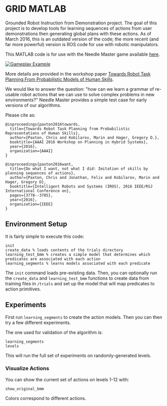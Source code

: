 # GRID MATLAB

Grounded Robot Instruction from Demonstration project. The goal of this project is to develop tools for learning sequences of actions from user demonstrations then generating global plans with these actions. As of March 2016, this is an outdated version of the code; the more recent (and far more powerful) version is ROS code for use with robotic manipulators.

This MATLAB code is for use with the Needle Master game available [here](https://play.google.com/store/apps/details?id=edu.jhu.lcsr.needlemaster).

[![Gameplay Example](https://img.youtube.com/vi/GgIznhbk-5g/0.jpg)](https://www.youtube.com/watch?v=GgIznhbk-5g)

More details are provided in the workshop paper [Towards Robot Task Planning From Probabilistic Models of Human Skills](http://arxiv.org/abs/1602.04754).

We would like to answer the question: "how can we learn a grammar of re-usable robot actions that we can use to solve complex problems in new environments?" Needle Master provides a simple test case for early versions of our algorithms.

Please cite as:

```
@inproceedings{paxton2016towards,
  title={Towards Robot Task Planning from Probabilistic Representations of Human Skills},
  author={Paxton, Chris and Kobilarov, Marin and Hager, Gregory D.},
  booktitle={AAAI 2016 Workshop on Planning in Hybrid Systems},
  year={2016},
  organization={AAAI}
}

@inproceedings{paxton2016want,
  title={Do what I want, not what I did: Imitation of skills by planning sequences of actions},
  author={Paxton, Chris and Jonathan, Felix and Kobilarov, Marin and Hager, Gregory D},
  booktitle={Intelligent Robots and Systems (IROS), 2016 IEEE/RSJ International Conference on},
  pages={3778--3785},
  year={2016},
  organization={IEEE}
}

```

## Environment Setup

It is fairly simple to execute this code:

```
init
create_data % loads contents of the trials directory
learning_test_bmm % creates a simple model that determines which predicates are associated with each action
learning_segments % learns models associated with each predicate
```

The `init` command loads pre-existing data. Then, you can optionally run the `create_data` and `learning_test_bmm` functions to create data from training files in `/trials` and set up the model that will map predicates to action primitives.

## Experiments

First run `learning_segments` to create the action models. Then you can then try a few different experiments.

The one used for validation of the algorithm is:

```
learning_segments
levels
```

This will run the full set of experiments on randomly-generated levels.

### Visualize Actions

You can show the current set of actions on levels 1-12 with:

```
show_original_bmm
```

Colors correspond to different actions.
